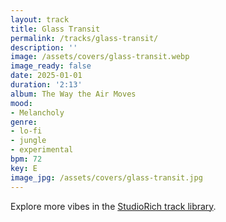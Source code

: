 ```yaml
---
layout: track
title: Glass Transit
permalink: /tracks/glass-transit/
description: ''
image: /assets/covers/glass-transit.webp
image_ready: false
date: 2025-01-01
duration: '2:13'
album: The Way the Air Moves
mood:
- Melancholy
genre:
- lo-fi
- jungle
- experimental
bpm: 72
key: E
image_jpg: /assets/covers/glass-transit.jpg
---
```


Explore more vibes in the [StudioRich track library](/tracks/).
